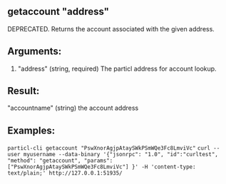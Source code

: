 ## getaccount "address"

DEPRECATED. Returns the account associated with the given address.

## Arguments:
1. "address"         (string, required) The particl address for account lookup.

## Result:
"accountname"        (string) the account address

## Examples:
`particl-cli getaccount "PswXnorAgjpAtaySWkPSmWQe3Fc8LmviVc"`
`curl --user myusername --data-binary '{"jsonrpc": "1.0", "id":"curltest", "method": "getaccount", "params": ["PswXnorAgjpAtaySWkPSmWQe3Fc8LmviVc"] }' -H 'content-type: text/plain;' http://127.0.0.1:51935/`
